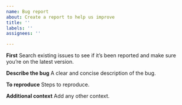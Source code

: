 ```yaml
---
name: Bug report
about: Create a report to help us improve
title: ''
labels: ''
assignees: ''

---
```


**First**
Search existing issues to see if it’s been reported and make sure you’re on the latest version.

**Describe the bug**
A clear and concise description of the bug.

**To reproduce**
Steps to reproduce.

**Additional context**
Add any other context.
